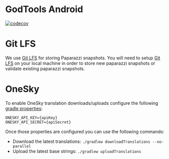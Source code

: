 GodTools Android
================

[![codecov](https://codecov.io/gh/CruGlobal/godtools-android/branch/develop/graph/badge.svg)](https://codecov.io/gh/CruGlobal/godtools-android)

# Git LFS

We use [Git LFS](https://git-lfs.com/) for storing Paparazzi snapshots. You will need to setup [Git LFS](https://git-lfs.com/) on your local machine in order to store new paparazzi snapshots or validate existing paparazzi snapshots.

# OneSky

To enable OneSky translation downloads/uploads configure the following [gradle properties](https://docs.gradle.org/current/userguide/build_environment.html#sec:gradle_configuration_properties):
```
ONESKY_API_KEY={apiKey}
ONESKY_API_SECRET={apiSecret}
```

Once those properties are configured you can use the following commands:
- Download the latest translations: `./gradlew downloadTranslations --no-parallel`
- Upload the latest base strings: `./gradlew uploadTranslations`
